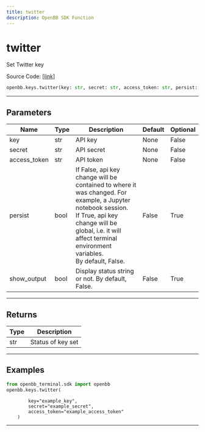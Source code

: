 ```yaml
---
title: twitter
description: OpenBB SDK Function
---
```


# twitter

Set Twitter key

Source Code: [[link](https://github.com/OpenBB-finance/OpenBBTerminal/tree/main/openbb_terminal/keys_model.py#L1132)]

```python
openbb.keys.twitter(key: str, secret: str, access_token: str, persist: bool = False, show_output: bool = False)
```

---

## Parameters

| Name | Type | Description | Default | Optional |
| ---- | ---- | ----------- | ------- | -------- |
| key | str | API key | None | False |
| secret | str | API secret | None | False |
| access_token | str | API token | None | False |
| persist | bool | If False, api key change will be contained to where it was changed. For example, a Jupyter notebook session.<br/>If True, api key change will be global, i.e. it will affect terminal environment variables.<br/>By default, False. | False | True |
| show_output | bool | Display status string or not. By default, False. | False | True |


---

## Returns

| Type | Description |
| ---- | ----------- |
| str | Status of key set |
---

## Examples

```python
from openbb_terminal.sdk import openbb
openbb.keys.twitter(
```

```
        key="example_key",
        secret="example_secret",
        access_token="example_access_token"
    )
```
---

